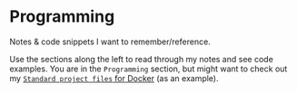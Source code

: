 # Programming

Notes & code snippets I want to remember/reference.

Use the sections along the left to read through my notes and see code examples. You are in the `Programming` section, but might want to check out my [`Standard project files` for Docker](./standard-project-files/Docker/index.md) (as an example).
